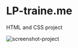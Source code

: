 # LP-traine.me
HTML and CSS project

![screenshot-project](https://user-images.githubusercontent.com/72226543/224517370-3abac69c-4ef2-4ded-895f-0f356c82c8ce.png)
